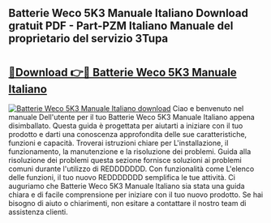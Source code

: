 ## Batterie Weco 5K3 Manuale Italiano Download gratuit PDF - Part-PZM Italiano Manuale del proprietario del servizio 3Tupa

# <h2><a href="http://dfgvwm1.blite.top/?on=Batterie+Weco+5K3+Manuale+Italiano">🔗Download 👉🔴 Batterie Weco 5K3 Manuale Italiano</a></h2>

[![Batterie Weco 5K3 Manuale Italiano download](https://i.imgur.com/lujVjoI.png)](http://dfgvwm1.blite.top/?on=Batterie+Weco+5K3+Manuale+Italiano)
Ciao e benvenuto nel manuale Dell'utente per il tuo Batterie Weco 5K3 Manuale Italiano appena disimballato. Questa guida è progettata per aiutarti a iniziare con il tuo prodotto e darti una conoscenza approfondita delle sue caratteristiche, funzioni e capacità. Troverai istruzioni chiare per L'installazione, il funzionamento, la manutenzione e la risoluzione dei problemi. Guida alla risoluzione dei problemi questa sezione fornisce soluzioni ai problemi comuni durante l'utilizzo di REDDDDDDD. Con funzionalità come L'elenco delle funzioni, il tuo nuovo REDDDDDDD semplifica le tue attività. Ci auguriamo che Batterie Weco 5K3 Manuale Italiano sia stata una guida chiara e di facile comprensione per iniziare con il tuo nuovo prodotto. Se hai bisogno di aiuto o chiarimenti, non esitare a contattare il nostro team di assistenza clienti.
